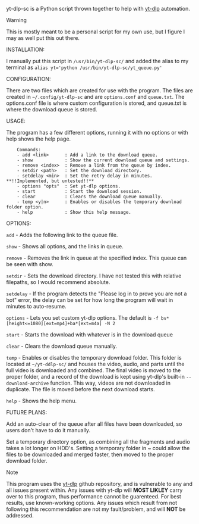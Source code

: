   yt-dlp-sc is a Python script thrown together to help with [yt-dlp](https://github.com/yt-dlp/yt-dlp) automation.

>[!WARNING]
>This is mostly meant to be a personal script for my own use, but I figure I may as well put this out there.

INSTALLATION:
  
  I manually put this script in ```/usr/bin/yt-dlp-sc/``` and added the alias to my terminal as ```alias yt='python /usr/bin/yt-dlp-sc/yt_queue.py'```

CONFIGURATION:
  
  There are two files which are created for use with the program. The files are created in ```~/.config/yt-dlp-sc``` and are ```options.conf``` and ```queue.txt```. The options.conf file is where custom
  configuration is stored, and queue.txt is where the download queue is stored.

USAGE:
  
  The program has a few different options, running it with no options or with help shows the help page.
```
    Commands:
    - add <link>      : Add a link to the download queue.
    - show            : Show the current download queue and settings.
    - remove <index>  : Remove a link from the queue by index.
    - setdir <path>   : Set the download directory.
    - setdelay <min>  : Set the retry delay in minutes. **!!Implemented, but untested!!**
    - options "opts"  : Set yt-dlp options.
    - start           : Start the download session.
    - clear           : Clears the download queue manually.
    - temp <y|n>      : Enables or disables the temporary download folder option.
    - help            : Show this help message.
```
OPTIONS:

  ```add``` - Adds the following link to the queue file.

  ```show``` - Shows all options, and the links in queue.
  
  ```remove``` - Removes the link in queue at the specified index. This queue can be seen with show.
  
  ```setdir``` - Sets the download directory. I have not tested this with relative filepaths, so I would recommend absolute.
  
  ```setdelay``` - If the program detects the "Please log in to prove you are not a bot" error, the delay can be set for how long the program will wait in minutes to auto-resume.
  
  ```options``` - Lets you set custom yt-dlp options. The default is 
  ```-f bv*[height<=1080][ext=mp4]+ba*[ext=m4a] -N 2```
  
  ```start``` - Starts the download with whatever is in the download queue
  
  ```clear``` - Clears the download queue manually.

  ```temp``` - Enables or disables the temporary download folder. This folder is located at ```~/yt-ddlp-sc/``` and houses the video, audio, and parts until the full video is downloaded
  and combined. The final video is moved to the proper folder, and a record of the download is kept using  yt-dlp's built-in ```--download-archive``` function. This way, videos are not
  downloaded in duplicate. The file is moved before the next download starts.
  
  ```help``` - Shows the help menu.

FUTURE PLANS:

  Add an auto-clear of the queue after all files have been downloaded, so users don't have to do it manually.

  Set a temporary directory option, as combining all the fragments and audio takes a lot longer on HDD's. Setting a temporary folder in ~ could allow the files to be downloaded and merged faster, then moved to the proper download folder.

>[!NOTE]
>This program uses the [yt-dlp](https://github.com/yt-dlp/yt-dlp) github repository, and is vulnerable to any and all issues present within. Any issues with yt-dlp will **MOST LIKLEY** carry over to this program, thus performance
>cannot be guarenteed. For best results, use known-working options. Any issues which result from not following this recommendation are not my fault/problem, and will **NOT** be addressed.
